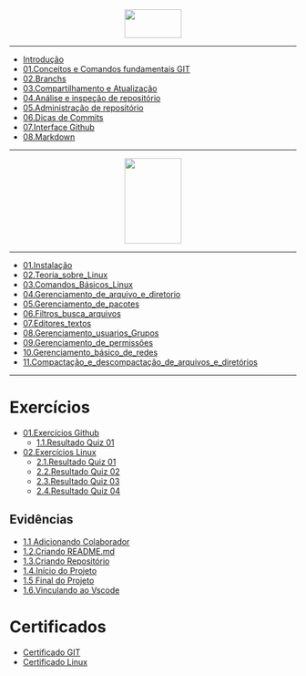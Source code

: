 <div align="Center">
  <img width = "100" Height= "50" src="https://i.imgur.com/mYjB0i4.png">

</div>

---


-  [Introdução](https://github.com/Geronimonetto/Engenharia_dados_AWS/tree/main/Sprint_01/Git_Github_Markdown/01.Conte%C3%BAdo%20Fundamental%20Git)
-  [01.Conceitos e Comandos fundamentais GIT](https://github.com/Geronimonetto/Engenharia_dados_AWS/tree/main/Sprint_01/Git_Github_Markdown/02.Branchs)    
-  [02.Branchs](https://github.com/Geronimonetto/Engenharia_dados_AWS/tree/main/Sprint_01/Git_Github_Markdown)
-  [03.Compartilhamento e Atualização](https://github.com/Geronimonetto/Engenharia_dados_AWS/tree/main/Sprint_01/Git_Github_Markdown/03.Compartilhamento%20e%20Atualiza%C3%A7%C3%A3o)
-  [04.Análise e inspeção de repositório](https://github.com/Geronimonetto/Engenharia_dados_AWS/tree/main/Sprint_01/Git_Github_Markdown/04.An%C3%A1lise%20e%20inspe%C3%A7%C3%A3o%20de%20reposit%C3%B3rio)
-  [05.Administração de repositório](https://github.com/Geronimonetto/Engenharia_dados_AWS/tree/main/Sprint_01/Git_Github_Markdown/05.Administra%C3%A7%C3%A3o%20de%20reposit%C3%B3rio)
-  [06.Dicas de Commits](https://github.com/Geronimonetto/Engenharia_dados_AWS/tree/main/Sprint_01/Git_Github_Markdown/06.Dicas%20de%20Commits)
-  [07.Interface Github](https://github.com/Geronimonetto/Engenharia_dados_AWS/tree/main/Sprint_01/Git_Github_Markdown/07.Interface%20Github)
-  [08.Markdown](https://github.com/Geronimonetto/Engenharia_dados_AWS/tree/main/Sprint_01/Git_Github_Markdown/08.Markdown)

---
<div align="Center">
  <img width = "100" Height= "150" src="https://images.vexels.com/media/users/3/140692/isolated/preview/72d1f12edf758d24f5b6db73bac4f297-logotipo-do-linux.png">

</div>

---


-  [01.Instalação](https://github.com/Geronimonetto/Engenharia_dados_AWS/tree/main/Sprint_01/Linux/01.Instala%C3%A7%C3%A3o)
-  [02.Teoria_sobre_Linux](https://github.com/Geronimonetto/Engenharia_dados_AWS/tree/main/Sprint_01/Linux/02.Teoria_sobre_Linux)    
-  [03.Comandos_Básicos_Linux](https://github.com/Geronimonetto/Engenharia_dados_AWS/tree/main/Sprint_01/Linux/03.Comandos_B%C3%A1sicos_Linux)
-  [04.Gerenciamento_de_arquivo_e_diretorio](https://github.com/Geronimonetto/Engenharia_dados_AWS/tree/main/Sprint_01/Linux/04.Gerenciamento_de_arquivo_e_diretorio)
-  [05.Gerenciamento_de_pacotes](https://github.com/Geronimonetto/Engenharia_dados_AWS/tree/main/Sprint_01/Linux/05.Gerenciamento_de_pacotes)
-  [06.Filtros_busca_arquivos](https://github.com/Geronimonetto/Engenharia_dados_AWS/tree/main/Sprint_01/Linux/06.Filtros_busca_arquivos)
-  [07.Editores_textos](https://github.com/Geronimonetto/Engenharia_dados_AWS/tree/main/Sprint_01/Linux/07.Editores_textos)
-  [08.Gerenciamento_usuarios_Grupos](https://github.com/Geronimonetto/Engenharia_dados_AWS/tree/main/Sprint_01/Linux/08.Gerenciamento_usuarios_Grupos)
-  [09.Gerenciamento_de_permissões](https://github.com/Geronimonetto/Engenharia_dados_AWS/tree/main/Sprint_01/Linux/09.Gerenciamento_de_Permiss%C3%B5es)
-  [10.Gerenciamento_básico_de_redes](https://github.com/Geronimonetto/Engenharia_dados_AWS/tree/main/Sprint_01/Linux/10.Gerenciamento_b%C3%A1sico_de_redes)
-  [11.Compactação_e_descompactação_de_arquivos_e_diretórios](https://github.com/Geronimonetto/Engenharia_dados_AWS/tree/main/Sprint_01/Linux/11.Compacta%C3%A7%C3%A3o_e_Descompacta%C3%A7%C3%A3o)

---

# Exercícios

-  [01.Exercícios Github ](https://github.com/Geronimonetto/Engenharia_dados_AWS/tree/main/Sprint_01/Exerc%C3%ADcios)
    - [1.1.Resultado Quiz 01](https://github.com/Geronimonetto/Engenharia_dados_AWS/blob/main/Sprint_01/Exerc%C3%ADcios/Quiz_01_GIT.PNG)   
-  [02.Exercícios Linux](https://github.com/Geronimonetto/Engenharia_dados_AWS/tree/main/Sprint_01/Exerc%C3%ADcios)
    -   [2.1.Resultado Quiz 01](https://github.com/Geronimonetto/Engenharia_dados_AWS/blob/main/Sprint_01/Exerc%C3%ADcios/Quiz_01_Linux.PNG)
    -   [2.2.Resultado Quiz 02](https://github.com/Geronimonetto/Engenharia_dados_AWS/blob/main/Sprint_01/Exerc%C3%ADcios/Quiz_02_Linux.PNG)
    -   [2.3.Resultado Quiz 03](https://github.com/Geronimonetto/Engenharia_dados_AWS/blob/main/Sprint_01/Exerc%C3%ADcios/Quiz_03_Linux.PNG)
    -   [2.4.Resultado Quiz 04](https://github.com/Geronimonetto/Engenharia_dados_AWS/blob/main/Sprint_01/Exerc%C3%ADcios/Quiz_04_Linux.PNG)

## Evidências

   -  [1.1 Adicionando Colaborador](https://github.com/Geronimonetto/Engenharia_dados_AWS/blob/main/Sprint_01/Evid%C3%AAncias/1.1.Adicionando_Colaborador.PNG)
   -  [1.2.Criando README.md](https://github.com/Geronimonetto/Engenharia_dados_AWS/blob/main/Sprint_01/Evid%C3%AAncias/1.2.Criando_README.PNG)
   -  [1.3.Criando Repositório](https://github.com/Geronimonetto/Engenharia_dados_AWS/blob/main/Sprint_01/Evid%C3%AAncias/1.3.Criando_Reposit%C3%B3rio.PNG)
   -  [1.4.Início do Projeto](https://github.com/Geronimonetto/Engenharia_dados_AWS/blob/main/Sprint_01/Evid%C3%AAncias/1.4.Parte_Inicial.PNG)
   -  [1.5 Final do Projeto](https://github.com/Geronimonetto/Engenharia_dados_AWS/blob/main/Sprint_01/Evid%C3%AAncias/1.5.Parte_Final_Projeto.PNG)
   -  [1.6.Vinculando ao Vscode](https://github.com/Geronimonetto/Engenharia_dados_AWS/blob/main/Sprint_01/Evid%C3%AAncias/1.6.Vinculando_Vscode.PNG)

# Certificados

-  [Certificado GIT](https://github.com/Geronimonetto/Engenharia_dados_AWS/blob/main/Sprint_01/Certificados/Certificado_GIT.jpg)
-  [Certificado Linux](https://github.com/Geronimonetto/Engenharia_dados_AWS/blob/main/Sprint_01/Certificados/Certificado_Linux.jpg)

